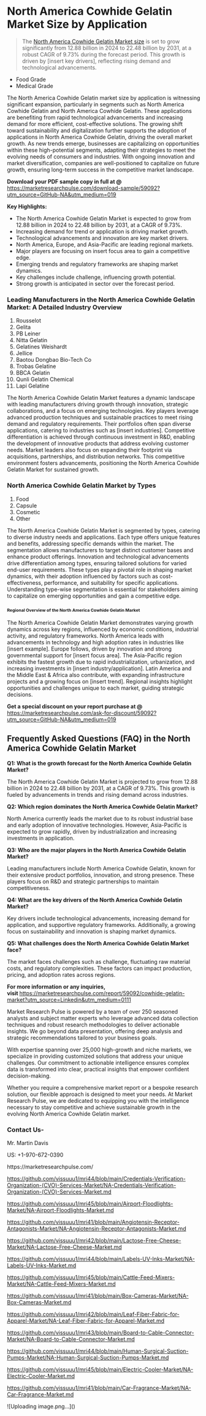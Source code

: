 <h1>North America Cowhide Gelatin Market&nbsp;Size by Application</h1><blockquote><p>The <a href="https://marketresearchpulse.com/download-sample/59092?utm_source=GitHub-NA&amp;utm_medium=019">North America Cowhide Gelatin Market size</a> is set to grow significantly from 12.88 billion in 2024 to 22.48 billion by 2031, at a robust CAGR of 9.73% during the forecast period. This growth is driven by [insert key drivers], reflecting rising demand and technological advancements.</p></blockquote><ul><li>Food Grade<li> Medical Grade</li></ul><p>The North America Cowhide Gelatin market size by application is witnessing significant expansion, particularly in segments such as North America Cowhide Gelatin and North America Cowhide Gelatin. These applications are benefiting from rapid technological advancements and increasing demand for more efficient, cost-effective solutions. The growing shift toward sustainability and digitalization further supports the adoption of applications in North America Cowhide Gelatin, driving the overall market growth. As new trends emerge, businesses are capitalizing on opportunities within these high-potential segments, adapting their strategies to meet the evolving needs of consumers and industries. With ongoing innovation and market diversification, companies are well-positioned to capitalize on future growth, ensuring long-term success in the competitive market landscape.</p><p><strong>Download your PDF sample copy in full at @ </strong><a href="https://marketresearchpulse.com/download-sample/59092?utm_source=GitHub-NA&amp;utm_medium=019">https://marketresearchpulse.com/download-sample/59092?utm_source=GitHub-NA&amp;utm_medium=019</a></p><p><strong>Key Highlights: </strong></p><ul><li>The North America Cowhide Gelatin Market is expected to grow from 12.88 billion in 2024 to 22.48 billion by 2031, at a CAGR of 9.73%.</li><li>Increasing demand for trend or application is driving market growth.</li><li>Technological advancements and innovation are key market drivers.</li><li>North America, Europe, and Asia-Pacific are leading regional markets.</li><li>Major players are focusing on insert focus area to gain a competitive edge.</li><li>Emerging trends and regulatory frameworks are shaping market dynamics.</li><li>Key challenges include challenge, influencing growth potential.</li><li>Strong growth is anticipated in sector over the forecast period.</li></ul><h3>Leading Manufacturers in the North America Cowhide Gelatin Market: A Detailed Industry Overview</h3><ol><li>Rousselot</li><li>Gelita</li><li>PB Leiner</li><li>Nitta Gelatin</li><li>Gelatines Weishardt</li><li>Jellice</li><li>Baotou Dongbao Bio-Tech Co</li><li>Trobas Gelatine</li><li>BBCA Gelatin</li><li>Qunli Gelatin Chemical</li><li>Lapi Gelatine</li></ol><div class="flex max-w-full flex-col flex-grow"><div class="min-h-8 text-message flex w-full flex-col items-end gap-2 whitespace-normal break-words [.text-message+&amp;]:mt-5" dir="auto" data-message-author-role="assistant" data-message-id="fd8432e4-4910-450d-b182-61b7bfb0a01f" data-message-model-slug="gpt-4o"><div class="flex w-full flex-col gap-1 empty:hidden first:pt-[3px]"><div class="markdown prose w-full break-words dark:prose-invert light"><p>The North America Cowhide Gelatin Market features a dynamic landscape with leading manufacturers driving growth through innovation, strategic collaborations, and a focus on emerging technologies. Key players leverage advanced production techniques and sustainable practices to meet rising demand and regulatory requirements. Their portfolios often span diverse applications, catering to industries such as [insert industries]. Competitive differentiation is achieved through continuous investment in R&amp;D, enabling the development of innovative products that address evolving customer needs. Market leaders also focus on expanding their footprint via acquisitions, partnerships, and distribution networks. This competitive environment fosters advancements, positioning the North America Cowhide Gelatin Market for sustained growth.</p></div></div></div></div><h3>North America Cowhide Gelatin Market by Types</h3><ol><li>Food<li> Capsule<li> Cosmetic<li> Other</li></ol><div class="flex max-w-full flex-col flex-grow"><div class="min-h-8 text-message flex w-full flex-col items-end gap-2 whitespace-normal break-words [.text-message+&amp;]:mt-5" dir="auto" data-message-author-role="assistant" data-message-id="084470be-0bb7-4664-bddf-5156b4f41249" data-message-model-slug="gpt-4o-mini"><div class="flex w-full flex-col gap-1 empty:hidden first:pt-[3px]"><div class="markdown prose w-full break-words dark:prose-invert light"><p>The North America Cowhide Gelatin Market is segmented by types, catering to diverse industry needs and applications. Each type offers unique features and benefits, addressing specific demands within the market. The segmentation allows manufacturers to target distinct customer bases and enhance product offerings. Innovation and technological advancements drive differentiation among types, ensuring tailored solutions for varied end-user requirements. These types play a pivotal role in shaping market dynamics, with their adoption influenced by factors such as cost-effectiveness, performance, and suitability for specific applications. Understanding type-wise segmentation is essential for stakeholders aiming to capitalize on emerging opportunities and gain a competitive edge.</p></div></div></div></div><h3><span style="font-size: 11px;">Regional Overview of the North America Cowhide Gelatin Market</span></h3><div class="flex max-w-full flex-col flex-grow"><div class="min-h-8 text-message flex w-full flex-col items-end gap-2 whitespace-normal break-words [.text-message+&amp;]:mt-5" dir="auto" data-message-author-role="assistant" data-message-id="e9038762-ce64-4e30-91c9-9bd413514231" data-message-model-slug="gpt-4o-mini"><div class="flex w-full flex-col gap-1 empty:hidden first:pt-[3px]"><div class="markdown prose w-full break-words dark:prose-invert light"><p>The North America Cowhide Gelatin Market demonstrates varying growth dynamics across key regions, influenced by economic conditions, industrial activity, and regulatory frameworks. North America leads with advancements in technology and high adoption rates in industries like [insert example]. Europe follows, driven by innovation and strong governmental support for [insert focus area]. The Asia-Pacific region exhibits the fastest growth due to rapid industrialization, urbanization, and increasing investments in [insert industry/application]. Latin America and the Middle East &amp; Africa also contribute, with expanding infrastructure projects and a growing focus on [insert trend]. Regional insights highlight opportunities and challenges unique to each market, guiding strategic decisions.</p></div></div></div></div><p><strong>Get a special discount on your report purchase at @ </strong><a href="https://marketresearchpulse.com/ask-for-discount/59092?utm_source=GitHub-NA&amp;utm_medium=019">https://marketresearchpulse.com/ask-for-discount/59092?utm_source=GitHub-NA&amp;utm_medium=019</a></p><h2>Frequently Asked Questions (FAQ) in the North America Cowhide Gelatin Market</h2><p><strong>Q1: What is the growth forecast for the North America Cowhide Gelatin Market?</strong></p><p>The North America Cowhide Gelatin Market is projected to grow from 12.88 billion in 2024 to 22.48 billion by 2031, at a CAGR of 9.73%. This growth is fueled by advancements in trends and rising demand across industries.</p><p><strong>Q2: Which region dominates the North America Cowhide Gelatin Market?</strong></p><p>North America currently leads the market due to its robust industrial base and early adoption of innovative technologies. However, Asia-Pacific is expected to grow rapidly, driven by industrialization and increasing investments in application.</p><p><strong>Q3: Who are the major players in the North America Cowhide Gelatin Market?</strong></p><p>Leading manufacturers include North America Cowhide Gelatin, known for their extensive product portfolios, innovation, and strong presence. These players focus on R&amp;D and strategic partnerships to maintain competitiveness.</p><p><strong>Q4: What are the key drivers of the North America Cowhide Gelatin Market?</strong></p><p>Key drivers include technological advancements, increasing demand for application, and supportive regulatory frameworks. Additionally, a growing focus on sustainability and innovation is shaping market dynamics.</p><p><strong>Q5: What challenges does the North America Cowhide Gelatin Market face?</strong></p><p>The market faces challenges such as challenge, fluctuating raw material costs, and regulatory complexities. These factors can impact production, pricing, and adoption rates across regions.</p><p><strong>For more information or any inquiries, visit&nbsp;</strong><a href="https://marketresearchpulse.com/report/59092/cowhide-gelatin-market?utm_source=Linkedin&utm_medium=0111">https://marketresearchpulse.com/report/59092/cowhide-gelatin-market?utm_source=Linkedin&utm_medium=0111</a></p><p>Market Research Pulse is powered by a team of over 250 seasoned analysts and subject matter experts who leverage advanced data collection techniques and robust research methodologies to deliver actionable insights. We go beyond data presentation, offering deep analysis and strategic recommendations tailored to your business goals.</p><p>With expertise spanning over 25,000 high-growth and niche markets, we specialize in providing customized solutions that address your unique challenges. Our commitment to actionable intelligence ensures complex data is transformed into clear, practical insights that empower confident decision-making.</p><p>Whether you require a comprehensive market report or a bespoke research solution, our flexible approach is designed to meet your needs. At Market Research Pulse, we are dedicated to equipping you with the intelligence necessary to stay competitive and achieve sustainable growth in the evolving North America Cowhide Gelatin market.</p><h3><strong>Contact Us-</strong></h3><p>Mr. Martin Davis</p><p>US: +1-970-672-0390</p><p>https://marketresearchpulse.com/</p><p><a href="https://github.com/vissuuu1/mri44/blob/main/Credentials-Verification-Organization-(CVO)-Services-Market/NA-Credentials-Verification-Organization-(CVO)-Services-Market.md">https://github.com/vissuuu1/mri44/blob/main/Credentials-Verification-Organization-(CVO)-Services-Market/NA-Credentials-Verification-Organization-(CVO)-Services-Market.md</a></p><p><a href="https://github.com/vissuuu1/mri45/blob/main/Airport-Floodlights-Market/NA-Airport-Floodlights-Market.md">https://github.com/vissuuu1/mri45/blob/main/Airport-Floodlights-Market/NA-Airport-Floodlights-Market.md</a></p><p><a href="https://github.com/vissuuu1/mri41/blob/main/Angiotensin-Receptor-Antagonists-Market/NA-Angiotensin-Receptor-Antagonists-Market.md">https://github.com/vissuuu1/mri41/blob/main/Angiotensin-Receptor-Antagonists-Market/NA-Angiotensin-Receptor-Antagonists-Market.md</a></p><p><a href="https://github.com/vissuuu1/mri42/blob/main/Lactose-Free-Cheese-Market/NA-Lactose-Free-Cheese-Market.md">https://github.com/vissuuu1/mri42/blob/main/Lactose-Free-Cheese-Market/NA-Lactose-Free-Cheese-Market.md</a></p><p><a href="https://github.com/vissuuu1/mri44/blob/main/Labels-UV-Inks-Market/NA-Labels-UV-Inks-Market.md">https://github.com/vissuuu1/mri44/blob/main/Labels-UV-Inks-Market/NA-Labels-UV-Inks-Market.md</a></p><p><a href="https://github.com/vissuuu1/mri45/blob/main/Cattle-Feed-Mixers-Market/NA-Cattle-Feed-Mixers-Market.md">https://github.com/vissuuu1/mri45/blob/main/Cattle-Feed-Mixers-Market/NA-Cattle-Feed-Mixers-Market.md</a></p><p><a href="https://github.com/vissuuu1/mri41/blob/main/Box-Cameras-Market/NA-Box-Cameras-Market.md">https://github.com/vissuuu1/mri41/blob/main/Box-Cameras-Market/NA-Box-Cameras-Market.md</a></p><p><a href="https://github.com/vissuuu1/mri42/blob/main/Leaf-Fiber-Fabric-for-Apparel-Market/NA-Leaf-Fiber-Fabric-for-Apparel-Market.md">https://github.com/vissuuu1/mri42/blob/main/Leaf-Fiber-Fabric-for-Apparel-Market/NA-Leaf-Fiber-Fabric-for-Apparel-Market.md</a></p><p><a href="https://github.com/vissuuu1/mri43/blob/main/Board-to-Cable-Connector-Market/NA-Board-to-Cable-Connector-Market.md">https://github.com/vissuuu1/mri43/blob/main/Board-to-Cable-Connector-Market/NA-Board-to-Cable-Connector-Market.md</a></p><p><a href="https://github.com/vissuuu1/mri44/blob/main/Human-Surgical-Suction-Pumps-Market/NA-Human-Surgical-Suction-Pumps-Market.md">https://github.com/vissuuu1/mri44/blob/main/Human-Surgical-Suction-Pumps-Market/NA-Human-Surgical-Suction-Pumps-Market.md</a></p><p><a href="https://github.com/vissuuu1/mri45/blob/main/Electric-Cooler-Market/NA-Electric-Cooler-Market.md">https://github.com/vissuuu1/mri45/blob/main/Electric-Cooler-Market/NA-Electric-Cooler-Market.md</a></p><p><a href="https://github.com/vissuuu1/mri41/blob/main/Car-Fragrance-Market/NA-Car-Fragrance-Market.md">https://github.com/vissuuu1/mri41/blob/main/Car-Fragrance-Market/NA-Car-Fragrance-Market.md</a></p>
![Uploading image.png…]()
